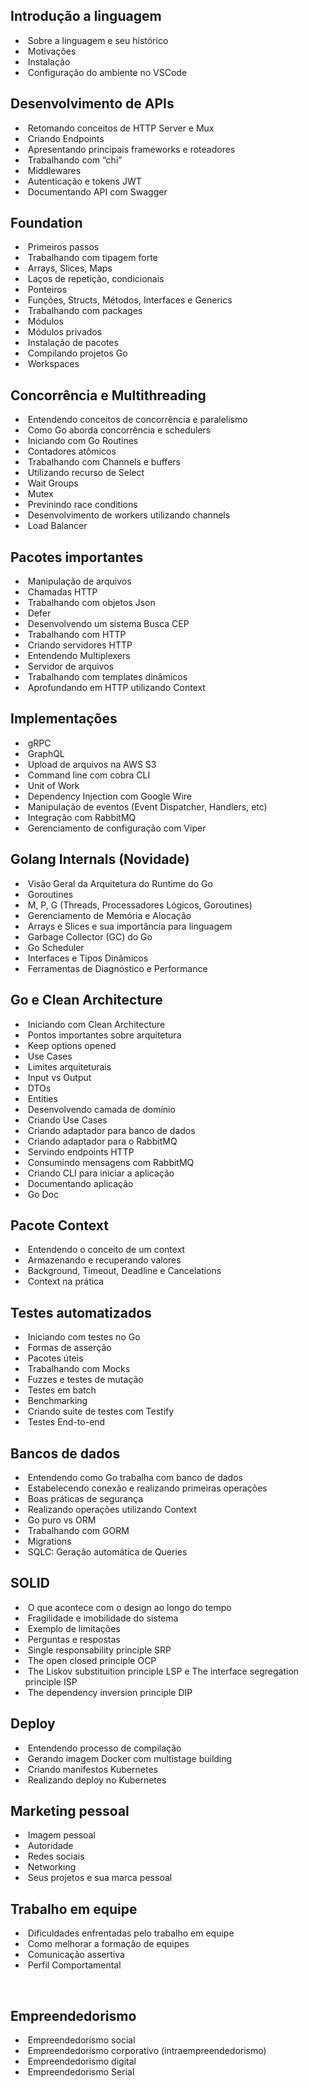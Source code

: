 
## Introdução a linguagem

-  Sobre a linguagem e seu histórico
-  Motivações
-  Instalação
-  Configuração do ambiente no VSCode

## Desenvolvimento de APIs

-  Retomando conceitos de HTTP Server e Mux
-  Criando Endpoints
-  Apresentando principais frameworks e roteadores
-  Trabalhando com “chi”
-  Middlewares
-  Autenticação e tokens JWT
-  Documentando API com Swagger

## Foundation

-  Primeiros passos
-  Trabalhando com tipagem forte
-  Arrays, Slices, Maps
-  Laços de repetição, condicionais
-  Ponteiros
-  Funções, Structs, Métodos, Interfaces e Generics
-  Trabalhando com packages
-  Módulos
-  Módulos privados
-  Instalação de pacotes
-  Compilando projetos Go
-  Workspaces

## Concorrência e Multithreading

-  Entendendo conceitos de concorrência e paralelismo
-  Como Go aborda concorrência e schedulers
-  Iniciando com Go Routines
-  Contadores atômicos
-  Trabalhando com Channels e buffers
-  Utilizando recurso de Select
-  Wait Groups
-  Mutex
-  Previnindo race conditions
-  Desenvolvimento de workers utilizando channels
-  Load Balancer

## Pacotes importantes

-  Manipulação de arquivos
-  Chamadas HTTP
-  Trabalhando com objetos Json
-  Defer
-  Desenvolvendo um sistema Busca CEP
-  Trabalhando com HTTP
-  Criando servidores HTTP
-  Entendendo Multiplexers
-  Servidor de arquivos
-  Trabalhando com templates dinâmicos
-  Aprofundando em HTTP utilizando Context

## Implementações

-  gRPC
-  GraphQL
-  Upload de arquivos na AWS S3
-  Command line com cobra CLI
-  Unit of Work
-  Dependency Injection com Google Wire
-  Manipulação de eventos (Event Dispatcher, Handlers, etc)
-  Integração com RabbitMQ
-  Gerenciamento de configuração com Viper


## Golang Internals (Novidade)

-  Visão Geral da Arquitetura do Runtime do Go
-  Goroutines
-  M, P, G (Threads, Processadores Lógicos, Goroutines)
-  Gerenciamento de Memória e Alocação
-  Arrays e Slices e sua importância para linguagem
-  Garbage Collector (GC) do Go
-  Go Scheduler
-  Interfaces e Tipos Dinâmicos
-  Ferramentas de Diagnóstico e Performance

## Go e Clean Architecture

-  Iniciando com Clean Architecture
-  Pontos importantes sobre arquitetura
-  Keep options opened
-  Use Cases
-  Limites arquiteturais
-  Input vs Output
-  DTOs
-  Entities
-  Desenvolvendo camada de domínio
-  Criando Use Cases
-  Criando adaptador para banco de dados
-  Criando adaptador para o RabbitMQ
-  Servindo endpoints HTTP
-  Consumindo mensagens com RabbitMQ
-  Criando CLI para iniciar a aplicação
-  Documentando aplicação
-  Go Doc

## Pacote Context

-  Entendendo o conceito de um context
-  Armazenando e recuperando valores
-  Background, Timeout, Deadline e Cancelations
-  Context na prática

## Testes automatizados

-  Iniciando com testes no Go
-  Formas de asserção
-  Pacotes úteis
-  Trabalhando com Mocks
-  Fuzzes e testes de mutação
-  Testes em batch
-  Benchmarking
-  Criando suite de testes com Testify
-  Testes End-to-end



## Bancos de dados

-  Entendendo como Go trabalha com banco de dados
-  Estabelecendo conexão e realizando primeiras operações
-  Boas práticas de segurança
-  Realizando operações utilizando Context
-  Go puro vs ORM
-  Trabalhando com GORM
-  Migrations
-  SQLC: Geração automática de Queries


## SOLID

-  O que acontece com o design ao longo do tempo
-  Fragilidade e imobilidade do sistema
-  Exemplo de limitações
-  Perguntas e respostas
-  Single responsability principle SRP
-  The open closed principle OCP
-  The Liskov substituition principle LSP e The interface segregation principle ISP
-  The dependency inversion principle DIP

## Deploy

-  Entendendo processo de compilação
-  Gerando imagem Docker com multistage building
-  Criando manifestos Kubernetes
-  Realizando deploy no Kubernetes


## Marketing pessoal

-  Imagem pessoal
-  Autoridade
-  Redes sociais
-  Networking
-  Seus projetos e sua marca pessoal


## Trabalho em equipe

-  Dificuldades enfrentadas pelo trabalho em equipe
-  Como melhorar a formação de equipes
-  Comunicação assertiva
-  Perfil Comportamental

 
## Empreendedorismo

-  Empreendedorismo social
-  Empreendedorismo corporativo (intraempreendedorismo)
-  Empreendedorismo digital
-  Empreendedorismo Serial